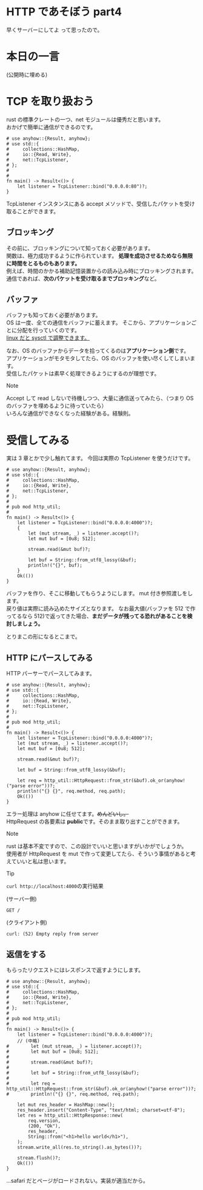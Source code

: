 # HTTP であそぼう part4

早くサーバーにしてよ って思ったので。

# 本日の一言

(公開時に埋める)

# TCP を取り扱おう

rust の標準クレートの一つ、net モジュールは優秀だと思います。  
おかげで簡単に通信ができるのです。

```rust, ignore
# use anyhow::{Result, anyhow};
# use std::{
#     collections::HashMap,
#     io::{Read, Write},
#     net::TcpListener,
# };
#
#
fn main() -> Result<()> {
    let listener = TcpListener::bind("0.0.0.0:80")?;
}
```

TcpListener インスタンスにある accept メソッドで、受信したパケットを受け取ることができます。

## ブロッキング

その前に、ブロッキングについて知っておく必要があります。  
関数は、極力成功するように作られています。 **処理を成功させるためなら無限に時間をとるものもあります。**  
例えば、時間のかかる補助記憶装置からの読み込み時にブロッキングされます。
通信であれば、**次のパケットを受け取るまでブロッキング**など。

## バッファ

バッファも知っておく必要があります。  
OS は一度、全ての通信をバッファに蓄えます。 そこから、アプリケーションごとに分配を行っていくのです。  
[linux だと sysctl で調整できます。](https://access.redhat.com/ja/solutions/504383)

なお、OS のバッファからデータを拾ってくるのは**アプリケーション側**です。  
アプリケーションがモタモタしてたら、OS のバッファを使い尽くしてしまいます。  
受信したパケットは素早く処理できるようにするのが理想です。

> [!NOTE]  
> Accept して read しないで待機しつつ、大量に通信送ってみたら、（つまり OS のバッファを埋めるように待っていたら）  
> いろんな通信ができなくなった経験がある。経験則。

# 受信してみる

実は 3 章とかで少し触れてます。 今回は実際の TcpListener を使うだけです。

```rust, ignore
# use anyhow::{Result, anyhow};
# use std::{
#     collections::HashMap,
#     io::{Read, Write},
#     net::TcpListener,
# };
#
# pub mod http_util;
#
fn main() -> Result<()> {
    let listener = TcpListener::bind("0.0.0.0:4000")?;
    {
        let (mut stream, _) = listener.accept()?;
        let mut buf = [0u8; 512];

        stream.read(&mut buf)?;

        let buf = String::from_utf8_lossy(&buf);
        println!("{}", buf);
    }
    Ok(())
}
```

バッファを作り、そこに移動してもらうようにします。 mut 付き参照渡しをします。  
戻り値は実際に読み込めたサイズとなります。 なお最大値(バッファを 512 で作ってるなら 512)で返ってきた場合、**まだデータが残ってる恐れがあることを検討しましょう。**

とりまこの形になるとこまで。

## HTTP にパースしてみる

HTTP パーサーでパースしてみます。

```rust, ignore
# use anyhow::{Result, anyhow};
# use std::{
#     collections::HashMap,
#     io::{Read, Write},
#     net::TcpListener,
# };
#
# pub mod http_util;
#
fn main() -> Result<()> {
    let listener = TcpListener::bind("0.0.0.0:4000")?;
    let (mut stream, _) = listener.accept()?;
    let mut buf = [0u8; 512];

    stream.read(&mut buf)?;

    let buf = String::from_utf8_lossy(&buf);

    let req = http_util::HttpRequest::from_str(&buf).ok_or(anyhow!("parse error"))?;
    println!("{} {}", req.method, req.path);
    Ok(())
}
```

エラー処理は anyhow に任せてます。~~めんどいし。~~  
HttpRequest の各要素は **public**です。そのまま取り出すことができます。

> [!NOTE]  
> rust は基本不変ですので、この設計でいいと思いますがいかがでしょうか。  
> 使用者が HttpRequest を mut で作って変更してたら、そういう事情があると考えていいと私は思います。

> [!TIP]  
> `curl http://localhost:4000`の実行結果
>
> (サーバー側)
>
> ```
> GET /
> ```
>
> (クライアント側)
>
> ```
> curl: (52) Empty reply from server
> ```

## 返信をする

もらったリクエストにはレスポンスで返すようにします。

```rust, ignore
# use anyhow::{Result, anyhow};
# use std::{
#     collections::HashMap,
#     io::{Read, Write},
#     net::TcpListener,
# };
#
# pub mod http_util;
#
fn main() -> Result<()> {
    let listener = TcpListener::bind("0.0.0.0:4000")?;
    // (中略)
#        let (mut stream, _) = listener.accept()?;
#        let mut buf = [0u8; 512];
#
#        stream.read(&mut buf)?;
#
#        let buf = String::from_utf8_lossy(&buf);
#
#        let req = http_util::HttpRequest::from_str(&buf).ok_or(anyhow!("parse error"))?;
#        println!("{} {}", req.method, req.path);

    let mut res_header = HashMap::new();
    res_header.insert("Content-Type", "text/html; charset=utf-8");
    let res = http_util::HttpResponse::new(
        req.version,
        (200, "Ok"),
        res_header,
        String::from("<h1>hello world</h1>"),
    );
    stream.write_all(res.to_string().as_bytes())?;

    stream.flush()?;
    Ok(())
}
```

...safari だとページがロードされない。実装が適当だから。
